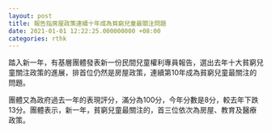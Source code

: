 ```yaml
---
layout: post
title: 報告指房屋政策連續十年成為貧窮兒童最關注問題
date: 2021-01-01 12:22:25.000000000 +08:00
categories: rthk
---
```


踏入新一年，有基層團體發表新一份民間兒童權利專員報告，選出去年十大貧窮兒童關注政策的進展，排首位仍然是房屋政策，連續第10年成為貧窮兒童最關注的問題。

團體又為政府過去一年的表現評分，滿分為100分，今年分數是8分，較去年下跌13分。團體表示，新一年，貧窮兒童最關注的，首三位依次為房屋、教育及醫療政策。
